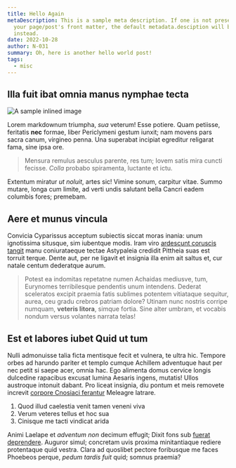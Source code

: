 ```yaml
---
title: Hello Again
metaDescription: This is a sample meta description. If one is not present in
  your page/post's front matter, the default metadata.desciption will be used
  instead.
date: 2022-10-28
author: N-031
summary: Oh, here is another hello world post!
tags:
  - misc
---
```

## Illa fuit ibat omnia manus nymphae tecta

![A sample inlined image](https://source.unsplash.com/random/600x400)

Lorem markdownum triumpha, *sua* veterum! Esse potiere. Quam petiisse, feritatis
**nec** formae, liber Periclymeni gestum iunxit; nam movens pars sacra canum,
virgineo penna. Una superabat incipiat egreditur religarat fama, sine ipsa ore.

> Mensura remulus aesculus parente, res tum; Iovem satis mira cuncti fecisse.
> *Colla* probabo spiramenta, luctante et ictu.

Extentum miratur *ut noluit*, artes sic! Vimine sonum, carpitur vitae. Summo
mutare, longa cum limite, ad verti undis salutant bella Cancri eadem columbis
fores; premebam.

## Aere et munus vincula

Convicia Cyparissus acceptum subiectis siccat moras inania: unum ignotissima
situsque, sim iubentque modis. Iram viro [ardescunt coruscis
tangit](http://www.ex.com/nequeo.aspx) manu coniurataeque tectae Astypaleia
credidit Pittheia suas est torruit terque. Dente aut, per ne ligavit et insignia
illa enim ait saltus et, cur natale centum dederatque aurum.

> Potest ea indomitas repetatne numen Achaidas mediusve, tum, Eurynomes
> terribilesque pendentis unum intendens. Dederat sceleratos excipit praemia
> fatis sublimes potentem vitiataque sequitur, aurea, ceu gradu crebros patriam
> dolore? Utinam nunc nostris corripe numquam, **veteris litora**, simque
> fortia. Sine alter umbram, et vocabis nondum versus volantes narrata telas!

## Est et labores iubet Quid ut tum

Nulli admonuisse talia ficta mentisque fecit et vulnera, te ultra hic. Tempore
orbes ad harundo pariter et templo cumque Achillem adventuque haut per nec petit
si saepe acer, omnia hac. Ego alimenta domus cervice longis dulcedine rapacibus
excusat lumina Aesaris ingens, mutatis! Ullos austroque intonuit dabant. Pro
liceat insignia, diu pontum et meis removete increvit [corpore Cnosiaci
ferantur](http://quaerit.io/) Meleagre latrare.

1. Quod illud caelestia venit tamen veneni viva
2. Verum veteres tellus et hoc sua
3. Cinisque me tacti vindicat arida

Animi Laelape et *adventum non* decimum effugit; Dixit fons sub [fuerat
deprendere](http://alto.org/). Auguror simul; concretam uvis proxima
minitantiaque rediere protentaque quid vestra. Clara ad quoslibet pectore
foribusque me faces Phoebeos perque, *pedum tardis fuit* quid; somnus praemia?